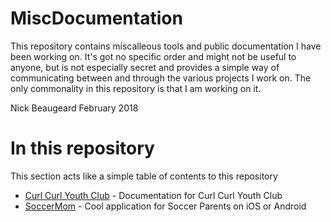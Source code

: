 # MiscDocumentation
This repository contains miscalleous tools and public documentation I have been working on. It's got no specific order and might not be useful to anyone, but is not especially secret and provides a simple way of communicating between and through the various projects I work on. The only commonality in this repository is that I am working on it.

Nick Beaugeard
February 2018

# In this repository
This section acts like a simple table of contents to this repository

* [Curl Curl Youth Club](./ccyc/README.md) - Documentation for Curl Curl Youth Club
* [SoccerMom](./SoccerMom/README.md) - Cool application for Soccer Parents on iOS or Android
